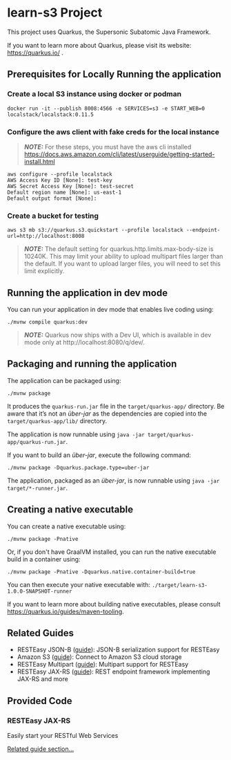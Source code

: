 # learn-s3 Project

This project uses Quarkus, the Supersonic Subatomic Java Framework.

If you want to learn more about Quarkus, please visit its website: https://quarkus.io/ .

## Prerequisites for Locally Running the application
### Create a local S3 instance using docker or podman
```
docker run -it --publish 8008:4566 -e SERVICES=s3 -e START_WEB=0 localstack/localstack:0.11.5
```

### Configure the aws client with fake creds for the local instance
> **_NOTE:_** For these steps, you must have the aws cli installed https://docs.aws.amazon.com/cli/latest/userguide/getting-started-install.html
```
aws configure --profile localstack
AWS Access Key ID [None]: test-key
AWS Secret Access Key [None]: test-secret
Default region name [None]: us-east-1
Default output format [None]:
```

### Create a bucket for testing
```
aws s3 mb s3://quarkus.s3.quickstart --profile localstack --endpoint-url=http://localhost:8008
```

> **_NOTE:_** The default setting for quarkus.http.limits.max-body-size is 10240K. This may limit your ability to upload multipart files larger than the default. If you want to upload larger files, you will need to set this limit explicitly.

## Running the application in dev mode

You can run your application in dev mode that enables live coding using:
```shell script
./mvnw compile quarkus:dev
```

> **_NOTE:_**  Quarkus now ships with a Dev UI, which is available in dev mode only at http://localhost:8080/q/dev/.

## Packaging and running the application

The application can be packaged using:
```shell script
./mvnw package
```
It produces the `quarkus-run.jar` file in the `target/quarkus-app/` directory.
Be aware that it’s not an _über-jar_ as the dependencies are copied into the `target/quarkus-app/lib/` directory.

The application is now runnable using `java -jar target/quarkus-app/quarkus-run.jar`.

If you want to build an _über-jar_, execute the following command:
```shell script
./mvnw package -Dquarkus.package.type=uber-jar
```

The application, packaged as an _über-jar_, is now runnable using `java -jar target/*-runner.jar`.

## Creating a native executable

You can create a native executable using: 
```shell script
./mvnw package -Pnative
```

Or, if you don't have GraalVM installed, you can run the native executable build in a container using: 
```shell script
./mvnw package -Pnative -Dquarkus.native.container-build=true
```

You can then execute your native executable with: `./target/learn-s3-1.0.0-SNAPSHOT-runner`

If you want to learn more about building native executables, please consult https://quarkus.io/guides/maven-tooling.

## Related Guides

- RESTEasy JSON-B ([guide](https://quarkus.io/guides/rest-json)): JSON-B serialization support for RESTEasy
- Amazon S3 ([guide](https://quarkus.io/guides/amazon-s3)): Connect to Amazon S3 cloud storage
- RESTEasy Multipart ([guide](https://quarkus.io/guides/rest-json#multipart-support)): Multipart support for RESTEasy
- RESTEasy JAX-RS ([guide](https://quarkus.io/guides/rest-json)): REST endpoint framework implementing JAX-RS and more

## Provided Code

### RESTEasy JAX-RS

Easily start your RESTful Web Services

[Related guide section...](https://quarkus.io/guides/getting-started#the-jax-rs-resources)
